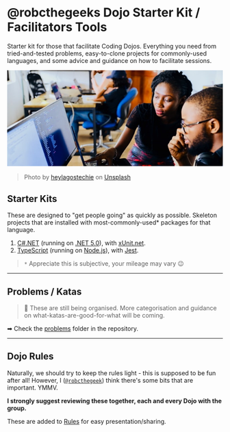 # @robcthegeeks Dojo Starter Kit / Facilitators Tools
Starter kit for those that facilitate Coding Dojos. Everything you need from tried-and-tested problems, easy-to-clone projects for commonly-used languages, and some advice and guidance on how to facilitate sessions.

![woman and man sitting in front of monitorv (cropped)](dojo-banner.jpg)

> Photo by <a href="https://unsplash.com/@heylagostechie?utm_source=unsplash&utm_medium=referral&utm_content=creditCopyText">heylagostechie</a> on <a href="https://unsplash.com/?utm_source=unsplash&utm_medium=referral&utm_content=creditCopyText">Unsplash</a>


## Starter Kits

These are designed to "get people going" as quickly as possible. Skeleton projects that are installed with most-commonly-used* packages for that language.

1. [C#.NET][c#] (running on [.NET 5.0][net5]), with [xUnit.net][xunit].
2. [TypeScript] (running on [Node.js][nodejs]), with [Jest][jest].

> `*` Appreciate this is subjective, your mileage may vary 😉

[c#]:https://github.com/robcthegeek/dojo-starter-dotnet-csharp
[net5]:https://dotnet.microsoft.com/download/dotnet/5.0
[xunit]:https://xunit.net
[nodejs]:https://nodejs.org
[typescript]:https://github.com/robcthegeek/dojo-starter-node-typescript
[jest]:https://jestjs.io

---

## Problems / Katas

> 🚧 These are still being organised. More categorisation and guidance on what-katas-are-good-for-what will be coming.

➡ Check the [problems](/problems) folder in the repository.

---

## Dojo Rules

Naturally, we should try to keep the rules light - this is supposed to be fun after all! However, I ([`@robcthegeek`](https://github.com/robcthegeek)) think there's some bits that are important. YMMV.

**I strongly suggest reviewing these together, each and every Dojo with the group.**

These are added to [Rules](Rules.md) for easy presentation/sharing.